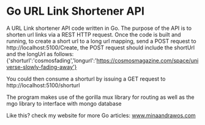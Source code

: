 # Go URL Link Shortener API
A URL Link shortener API code written in Go. The purpose of the API is to shorten url links via a REST HTTP request. 
Once the code is built and running, to create a short url to a long url mapping, send a POST request to http://localhost:5100/Create, the POST request should include the shortUrl and the longUrl as follows:
{'shorturl':'cosmosfading','longurl':'https://cosmosmagazine.com/space/universe-slowly-fading-away'}

You could then consume a shorturl by issuing a GET request to http://localhost:5100/shorturl

The program makes use of the gorilla mux library for routing as well as the mgo library to interface with mongo database

Like this? check my website for more Go articles: www.minaandrawos.com
